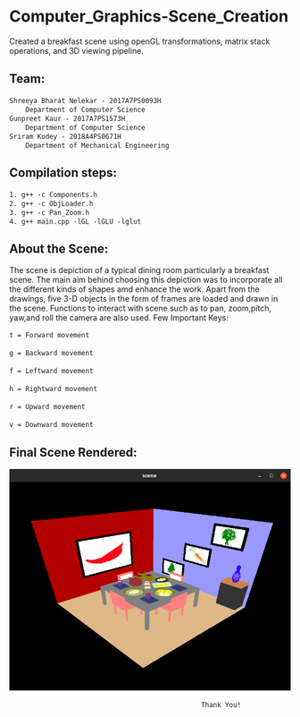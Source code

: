 # Computer_Graphics-Scene_Creation
Created a breakfast scene using openGL transformations, matrix stack operations, and 3D viewing pipeline.

## Team:

    Shreeya Bharat Nelekar - 2017A7PS0093H
        Department of Computer Science
    Gunpreet Kaur - 2017A7PS1573H
        Department of Computer Science
    Sriram Kodey - 2018A4PS0671H
        Department of Mechanical Engineering
        
## Compilation steps:

    1. g++ -c Components.h
    2. g++ -c ObjLoader.h
    3. g++ -c Pan_Zoom.h
    4. g++ main.cpp -lGL -lGLU -lglut

## About the Scene:

The scene is depiction of a typical dining room particularly a breakfast scene. The main aim behind choosing this depiction was to incorporate all the different kinds of shapes amd enhance the work. Apart from the drawings, five 3-D objects in the form of frames are loaded and drawn in the scene. Functions to interact with scene such as to pan, zoom,pitch, yaw,and roll the camera are also used.
Few Important Keys:

    t = Forward movement

    g = Backward movement

    f = Leftward movement

    h = Rightward movement

    r = Upward movement

    v = Downward movement
    
 ## Final Scene Rendered:
    
  ![alt text](https://github.com/Shreeya1699/Computer_Graphics-Scene_Creation/blob/master/output.png)

                                                    Thank You!
